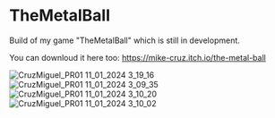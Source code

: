 # TheMetalBall
Build of my game "TheMetalBall" which is still in development.


You can downloud it here too: https://mike-cruz.itch.io/the-metal-ball

![CruzMiguel_PR01 11_01_2024 3_19_16](https://github.com/xMikeCruz/TheMetalBall/assets/129050131/821077c1-ed82-4c99-9639-0a84a977cdaa)
![CruzMiguel_PR01 11_01_2024 3_09_35](https://github.com/xMikeCruz/TheMetalBall/assets/129050131/fc0feeba-860c-4078-b58d-fe61221f3572)
![CruzMiguel_PR01 11_01_2024 3_10_20](https://github.com/xMikeCruz/TheMetalBall/assets/129050131/2dc0fb32-59cc-4fa6-96ab-68c9bb8fc1a5)
![CruzMiguel_PR01 11_01_2024 3_10_02](https://github.com/xMikeCruz/TheMetalBall/assets/129050131/9dfde014-eea7-4299-8044-001e2ba2ae5f)

